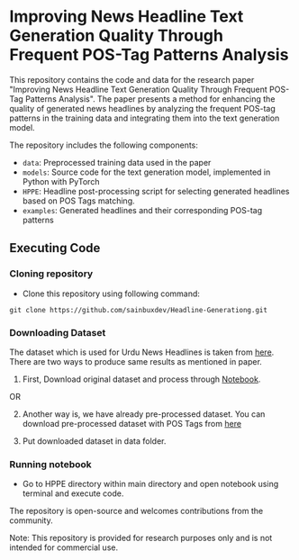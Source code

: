 # Improving News Headline Text Generation Quality Through Frequent POS-Tag Patterns Analysis

This repository contains the code and data for the research paper "Improving News Headline Text Generation Quality Through Frequent POS-Tag Patterns Analysis". The paper presents a method for enhancing the quality of generated news headlines by analyzing the frequent POS-tag patterns in the training data and integrating them into the text generation model.

The repository includes the following components:

- `data`: Preprocessed training data used in the paper
- `models`: Source code for the text generation model, implemented in Python with PyTorch
- `HPPE`: Headline post-processing script for selecting generated headlines based on POS Tags matching.
- `examples`: Generated headlines and their corresponding POS-tag patterns

## Executing Code

### Cloning repository

- Clone this repository using following command:

```
git clone https://github.com/sainbuxdev/Headline-Generationg.git
```

### Downloading Dataset

The dataset which is used for Urdu News Headlines is taken from [here](https://data.mendeley.com/public-files/datasets/834vsxnb99/files/60d1e75f-7d9a-4b24-99df-33174cd49094/file_downloaded). There are two ways to produce same results as mentioned in paper.

1. First, Download original dataset and process through [Notebook](https://github.com/sainbuxdev/Headline-Generationg/blob/main/HPPE/post-processing.ipynb).

OR

2. Another way is, we have already pre-processed dataset. You can download pre-processed dataset with POS Tags from [here](https://drive.google.com/file/d/1cZFm_JoBv7nE7-LfitRcNMf7OLhgcsEo/view?usp=sharing)

3. Put downloaded dataset in data folder.

### Running notebook

- Go to HPPE directory within main directory and open notebook using terminal and execute code.

The repository is open-source and welcomes contributions from the community.

Note: This repository is provided for research purposes only and is not intended for commercial use.
